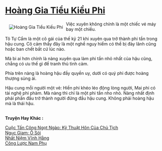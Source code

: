 <a href="https://utruyen.com/hoang-gia-tieu-kieu-phi/12470/" title="Hoàng Gia Tiểu Kiều Phi"><h1>Hoàng Gia Tiểu Kiều Phi</h1></a><div style="display:table"><img align="right" style="float: left; padding: 10px;" src="https://utruyen.com/images/story/200x260/hoang-gia-tieu-kieu-phi.jpg" alt="Hoàng Gia Tiểu Kiều Phi">Việc xuyên không chính là một chiếc vé máy bay một chiều.<p></p>Tô Tự Cẩm là một cô gái của thế kỷ 21 khi xuyên qua trở thành phi tần trong hậu cung. Cô cảm thấy đây là một nghề nguy hiểm có thể bị đày lãnh cũng hoặc ban chết bất cứ lúc nào.<p></p>Mà bi ai hơn chính là nàng xuyên qua làm phi tần nhỏ nhất của hậu cũng, chẳng có ưu thế gì để tranh thủ tình cảm.<p></p>Phía trên nàng là hoàng hậu đầy quyền uy, dưới có quý phi được hoàng thượng sủng ái.<p></p>Hậu cung mỗi người một vẻ: Hiền phi khéo léo động lòng người, Mai phi có tài nghệ phi phàm. Mà nàng thì chỉ là một phi tần nho nhỏ. Nàng nhất định phải phấn đấu trở thành người đứng đầu hậu cung. Không phải hoàng hậu mà là thái hậu.</div><p><br><b>Truyện Hay Khác :</b></p><a href="https://utruyen.com/cuoc-tan-cong-ngot-ngao-ky-thuat-hon-cua-chu-tich/19137/" alt="Cuộc Tấn Công Ngọt Ngào: Kỹ Thuật Hôn Của Chủ Tịch">Cuộc Tấn Công Ngọt Ngào: Kỹ Thuật Hôn Của Chủ Tịch</a><br/><a href="https://github.com/quanluxury/ngontinhhot/tree/master/truyenhay/19087/" alt="Ngục Giam: Ổ Sói">Ngục Giam: Ổ Sói</a><br/><a href="https://github.com/quanluxury/truyenhot/tree/master/truyenhay/13428/" alt="Nhất Niệm Vĩnh Hằng">Nhất Niệm Vĩnh Hằng</a><br/><a href="https://github.com/quanluxury/ngontinhhot/tree/master/truyenhay/15986/" alt="Công Lược Nam Phụ">Công Lược Nam Phụ</a><br/>